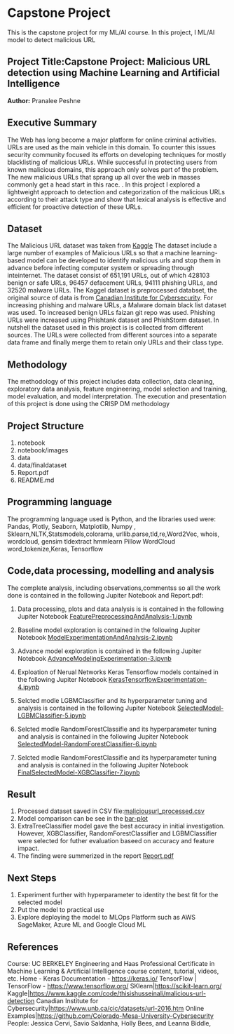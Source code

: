 # Capstone Project
This is the capstone project for my ML/AI course. In this project, I ML/AI model to detect malicious URL
## Project Title:Capstone Project: Malicious URL detection using Machine Learning and Artificial Intelligence

**Author:** Pranalee Peshne

## Executive Summary
The Web has long become a major platform for online criminal activities. URLs are used as the main vehicle in this domain. To counter this issues security community focused its efforts on developing techniques for mostly blacklisting of malicious URLs. While successful in protecting users from known malicious domains, this approach only solves part of the problem. The new malicious URLs that sprang up all over the web in masses commonly get a head start in this race. . In this project I explored a lightweight approach to detection and categorization of the malicious URLs according to their attack type and show that lexical analysis is effective and efficient for proactive detection of these URLs.
## Dataset
The Malicious URL dataset was taken from [Kaggle](https://www.kaggle.com/datasets/sid321axn/malicious-urls-dataset)
The dataset  include a large number of examples of Malicious URLs so that a machine learning-based model can be developed to identify malicious urls and stop them in advance before infecting computer system or spreading through inteinternet. The dataset consist of 651,191 URLs, out of which 428103 benign or safe URLs, 96457 defacement URLs, 94111 phishing URLs, and 32520 malware URLs. The Kaggel dataset is preprocessed databset, the original source of data is from [Canadian Institute for Cybersecurity](https://www.unb.ca/cic/datasets/url-2016.html). For increasing phishing and malware URLs, a Malware domain black list dataset was used. To increased benign URLs  faizan git repo was used. Phishing URLs were increased using Phishtank dataset and PhishStorm dataset.  In nutshell the dataset used in this project is is collected from different sources. The URLs were collected from different sources into a separate data frame and finally merge them to retain only URLs and their class type.

## Methodology
The methodology of this project includes data collection, data cleaning, exploratory data analysis, feature engineering, model selection and training, model evaluation, and model interpretation. The execution and presentation of this project is done using the CRISP DM methodology

## Project Structure
1. notebook
2. notebook/images
3. data 
4. data/finaldataset
5. Report.pdf 
6. README.md
## Programming language
The programming language used is Python, and the libraries used were: Pandas, Plotly, Seaborn, Matplotlib, Numpy , Sklearn,NLTK,Statsmodels,colorama, urllib.parse,tld,re,Word2Vec, whois, wordcloud, gensim  tldextract hmmlearn Pillow WordCloud word_tokenize,Keras, Tensorflow
## Code,data processing, modelling and analysis
The complete analysis, including observations,commentss so all the work done is contained in the following Jupiter Notebook and Report.pdf:
1. Data processing, plots and data analysis is is contained in the following Jupiter Notebook [FeaturePreprocessingAndAnalysis-1.ipynb](https://github.com/pranalee04/BH-PCMLAI-CapstoneProject/blob/main/notebook/FeaturePreprocessingAndAnalysis-1.ipynb)

2. Baseline model exploration is contained in the following Jupiter Notebook [ModelExperimentationAndAnalysis-2.ipynb](https://github.com/pranalee04/BH-PCMLAI-CapstoneProject/blob/main/notebook/ModelExperimentationAndAnalysis-2.ipynb)
3. Advance model exploration is contained in the following Jupiter Notebook [AdvanceModelingExperimentation-3.ipynb](https://github.com/pranalee04/BH-PCMLAI-CapstoneProject/blob/main/notebook/AdvanceModelingExperimentation-3.ipynb)
4. Exploation of Nerual Networks Keras Tensorflow models contained in the following Jupiter Notebook [KerasTensorflowExperimentation-4.ipynb](https://github.com/pranalee04/BH-PCMLAI-CapstoneProject/blob/main/notebook/KerasTensorflowExperimentation-4.ipynb)
5. Selcted modle LGBMClassifier and its hyperparameter tuning and analysis is contained in the following Jupiter Notebook  [SelectedModel-LGBMClassifier-5.ipynb](https://github.com/pranalee04/BH-PCMLAI-CapstoneProject/blob/main/notebook/SelectedModel-LGBMClassifier-5.ipynb)
6. Selcted modle RandomForestClassifie and its hyperparameter tuning and analysis is contained in the following Jupiter Notebook  [SelectedModel-RandomForestClassifier-6.ipynb](https://github.com/pranalee04/BH-PCMLAI-CapstoneProject/blob/main/notebook/SelectedModel-RandomForestClassifier-6.ipynb)
7. Selcted modle RandomForestClassifie and its hyperparameter tuning and analysis is contained in the following Jupiter Notebook  [FinalSelectedModel-XGBClassifier-7.ipynb](https://github.com/pranalee04/BH-PCMLAI-CapstoneProject/blob/main/notebook/FinalSelectedModel-XGBClassifier-7.ipynb)

## Result
1. Processed dataset saved in CSV file:[maliciousurl_processed.csv](https://github.com/pranalee04/BH-PCMLAI-CapstoneProject/blob/main/data/finaldataset/maliciousurl_processed.csv)
2. Model comparison can be see in the [bar-plot](https://github.com/pranalee04/BH-PCMLAI-CapstoneProject/tree/main/notebook/images/model-accuracy-comparision.png)
3. ExtraTreeClassifier model gave the best accuracy in initial investigation. However, XGBClassifier, RandomForestClassifier and LGBMClassifier were selected for futher evaluation baseed on accuracy and feature impact.
4. The finding were summerized in the report [Report.pdf](https://github.com/pranalee04/BH-PCMLAI-CapstoneProject/tree/main/Report.pdf)

## Next Steps
1. Experiment further with hyperparameter to identity the best fit for the selected model
2. Put the model to practical use 
2. Explore deploying the model to MLOps Platform such as AWS SageMaker, Azure ML and Google Cloud ML

## References
 Course: UC BERKELEY Engineering and Haas Professional Certificate in Machine Learning & Artificial Intelligence course content, tutorial, videos, etc.
 Home - Keras Documentation - https://keras.io/
 TensorFlow | TensorFlow - https://www.tensorflow.org/
 SKlearn|https://scikit-learn.org/
 Kaggle|https://www.kaggle.com/code/thisishusseinali/malicious-url-detection
 Canadian Institute for Cybersecurity|https://www.unb.ca/cic/datasets/url-2016.htm
 Online Examples|https://github.com/Colorado-Mesa-University-Cybersecurity
 People: Jessica Cervi, Savio Saldanha, Holly Bees, and Leanna Biddle,

